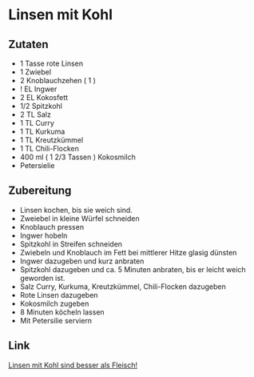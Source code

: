 # Linsen mit Kohl

## Zutaten
* 1 Tasse rote Linsen
* 1 Zwiebel
* 2 Knoblauchzehen ( 1 )
* ! EL Ingwer
* 2 EL Kokosfett
* 1/2 Spitzkohl
* 2 TL Salz
* 1 TL Curry
* 1 TL Kurkuma
* 1 TL Kreutzkümmel
* 1 TL Chili-Flocken
* 400 ml ( 1 2/3 Tassen ) Kokosmilch
* Petersielie

## Zubereitung
* Linsen kochen, bis sie weich sind.
* Zweiebel in kleine Würfel schneiden
* Knoblauch pressen
* Ingwer hobeln
* Spitzkohl in Streifen schneiden
* Zwiebeln und Knoblauch im Fett bei mittlerer Hitze glasig dünsten
* Ingwer dazugeben und kurz anbraten
* Spitzkohl dazugeben und ca. 5 Minuten anbraten, bis er leicht weich geworden ist.
* Salz Curry, Kurkuma, Kreutzkümmel, Chili-Flocken dazugeben
* Rote Linsen dazugeben
* Kokosmilch zugeben
* 8 Minuten köcheln lassen
* Mit Petersilie serviern

## Link
[Linsen mit Kohl sind besser als Fleisch!](https://youtu.be/wow3gSFaxl4?si=z5xfHKeVZS5fukfD)
